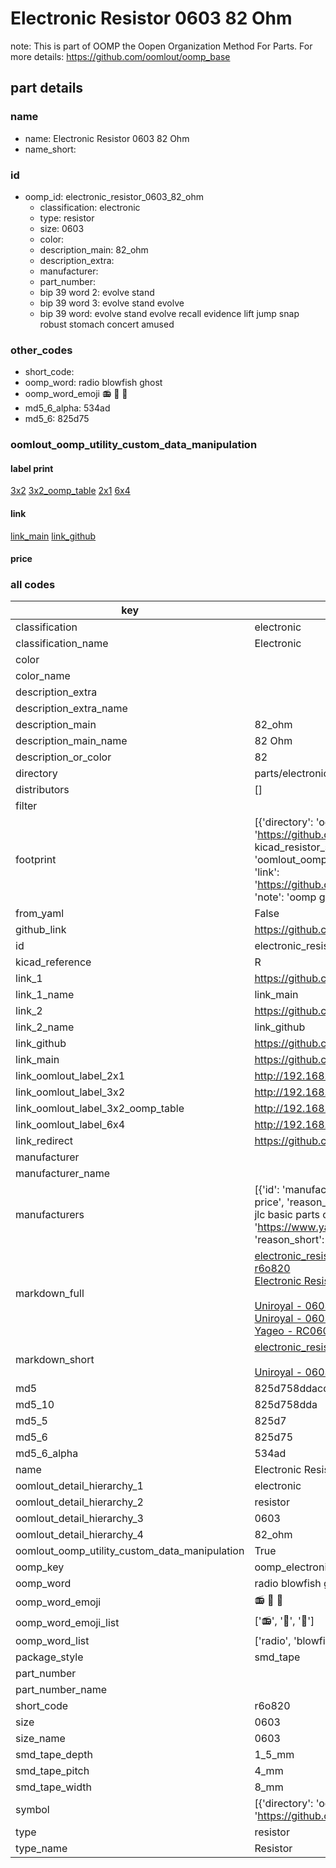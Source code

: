 # Electronic Resistor 0603 82 Ohm  

note: This is part of OOMP the Oopen Organization Method For Parts. For more details: https://github.com/oomlout/oomp_base

##  part details
  







### name
* name: Electronic Resistor 0603 82 Ohm
* name_short: 
### id
* oomp_id: electronic_resistor_0603_82_ohm
  * classification: electronic
  * type: resistor
  * size: 0603
  * color: 
  * description_main: 82_ohm
  * description_extra: 
  * manufacturer: 
  * part_number: 
  * bip 39 word 2: evolve stand
  * bip 39 word 3: evolve stand evolve
  * bip 39 word: evolve stand evolve recall evidence lift jump snap robust stomach concert amused

### other_codes
* short_code: 
* oomp_word: radio blowfish ghost
* oomp_word_emoji :radio: :blowfish: :ghost:
* md5_6_alpha: 534ad
* md5_6: 825d75






### oomlout_oomp_utility_custom_data_manipulation
#### label print
[3x2](http://192.168.1.245:1112/?label=oomp%20534ad)
[3x2_oomp_table](http://192.168.1.108:1112/?label=oomp%20534ad)
[2x1](http://192.168.1.242:1112/?label=oomp%20534ad)
[6x4](http://192.168.1.55:1112/?label=oomp%20534ad)    

#### link

[link_main](https://github.com/oomlout/oomlout_oomp_version_1_messy/tree/main/parts/electronic_resistor_0603_82_ohm) [link_github](https://github.com/oomlout/oomlout_oomp_version_1_messy/tree/main/parts/electronic_resistor_0603_82_ohm)                             

#### price







### all codes 
| key | value |  
| --- | --- |  
| classification | electronic |  
| classification_name | Electronic |  
| color |  |  
| color_name |  |  
| description_extra |  |  
| description_extra_name |  |  
| description_main | 82_ohm |  
| description_main_name | 82 Ohm |  
| description_or_color | 82 |  
| directory | parts/electronic_resistor_0603_82_ohm |  
| distributors | [] |  
| filter |  |  
| footprint | [{'directory': 'oomlout_oomp_footprint_bot/footprints/kicad_resistor_smd_r_0603_1608metric//working/working.kicad_mod', 'index': 0, 'link': 'https://github.com/oomlout/oomlout_oomp_footprint_bot/tree/main/foootprntss/kicad_resistor_smd_r_0603_1608metric', 'note': 'source footprint kicad_resistor_smd_r_0603_1608metric', 'oomp_key': 'oomp_kicad_resistor_smd_r_0603_1608metric'}, {'directory': 'oomlout_oomp_footprint_bot/footprints/oomlout_oomlout_oomp_part_footprints_r6o820_electronic_resistor_0603_82_ohm//working/working.kicad_mod', 'index': 1, 'link': 'https://github.com/oomlout/oomlout_oomp_footprint_bot/tree/main/foootprntss/oomlout_oomlout_oomp_part_footprints_r6o820_electronic_resistor_0603_82_ohm', 'note': 'oomp generated footprint', 'oomp_key': 'oomp_oomlout_oomlout_oomp_part_footprints_r6o820_electronic_resistor_0603_82_ohm'}] |  
| from_yaml | False |  
| github_link | https://github.com/oomlout/oomlout_oomp_part_src/tree/main/parts/electronic_resistor_0603_82_ohm |  
| id | electronic_resistor_0603_82_ohm |  
| kicad_reference | R |  
| link_1 | https://github.com/oomlout/oomlout_oomp_version_1_messy/tree/main/parts/electronic_resistor_0603_82_ohm |  
| link_1_name | link_main |  
| link_2 | https://github.com/oomlout/oomlout_oomp_version_1_messy/tree/main/parts/electronic_resistor_0603_82_ohm |  
| link_2_name | link_github |  
| link_github | https://github.com/oomlout/oomlout_oomp_version_1_messy/tree/main/parts/electronic_resistor_0603_82_ohm |  
| link_main | https://github.com/oomlout/oomlout_oomp_version_1_messy/tree/main/parts/electronic_resistor_0603_82_ohm |  
| link_oomlout_label_2x1 | http://192.168.1.242:1112/?label=oomp%20534ad |  
| link_oomlout_label_3x2 | http://192.168.1.245:1112/?label=oomp%20534ad |  
| link_oomlout_label_3x2_oomp_table | http://192.168.1.108:1112/?label=oomp%20534ad |  
| link_oomlout_label_6x4 | http://192.168.1.55:1112/?label=oomp%20534ad |  
| link_redirect | https://github.com/oomlout/oomlout_oomp_version_1_messy/tree/main/parts/electronic_resistor_0603_82_ohm |  
| manufacturer |  |  
| manufacturer_name |  |  
| manufacturers | [{'id': 'manufacturer_uniroyal', 'link': '', 'name': 'Uniroyal', 'note': {'reason': 'did this one first, but not in jlc pcb basic parts and 1 percent are and they are the same price', 'reason_short': 'not in jlc basic parts'}, 'part_number': '0603WAJ0820T5E'}, {'id': 'manufacturer_uniroyal', 'link': '', 'name': 'Uniroyal', 'note': {'reason': 'in the jlc basic parts catalogue', 'reason_short': 'jlc basic part'}, 'part_number': '0603WAF082-1T5E'}, {'id': 'manufacturer_yageo', 'link': 'https://www.yageo.com/en/Chart/Download/pdf/RC0603JR-0782RL', 'name': 'Yageo', 'note': {'reason': 'yageo is a commonly cross referenced part number', 'reason_short': 'available everywhere'}, 'part_number': 'RC0603JR-0782RL'}] |  
| markdown_full | [electronic_resistor_0603_82_ohm](none)<br>[r6o820](none)<br>[Electronic Resistor 0603 82 Ohm](none)<br><br>[Uniroyal - 0603WAJ0820T5E- not in jlc basic parts]() [(L)  ](https://www.lcsc.com/search?q=0603WAJ0820T5E)[(D)  ](https://www.digikey.com/en/products?keywords=0603WAJ0820T5E)[(M)  ](https://www.mouser.com/Search/Refine?Keyword=0603WAJ0820T5E)[(N)  ](https://www.newark.com/search?st=0603WAJ0820T5E)[(SZ)  ](https://so.szlcsc.com/global.html?k=0603WAJ0820T5E)<br>[Uniroyal - 0603WAF082-1T5E- jlc basic part]() [(L)  ](https://www.lcsc.com/search?q=0603WAF082-1T5E)[(D)  ](https://www.digikey.com/en/products?keywords=0603WAF082-1T5E)[(M)  ](https://www.mouser.com/Search/Refine?Keyword=0603WAF082-1T5E)[(N)  ](https://www.newark.com/search?st=0603WAF082-1T5E)[(SZ)  ](https://so.szlcsc.com/global.html?k=0603WAF082-1T5E)<br>[Yageo - RC0603JR-0782RL- available everywhere](https://www.yageo.com/en/Chart/Download/pdf/RC0603JR-0782RL) [(L)  ](https://www.lcsc.com/search?q=RC0603JR-0782RL)[(D)  ](https://www.digikey.com/en/products?keywords=RC0603JR-0782RL)[(M)  ](https://www.mouser.com/Search/Refine?Keyword=RC0603JR-0782RL)[(N)  ](https://www.newark.com/search?st=RC0603JR-0782RL)[(SZ)  ](https://so.szlcsc.com/global.html?k=RC0603JR-0782RL)<br> |  
| markdown_short | [electronic_resistor_0603_82_ohm](none)<br><br>[Uniroyal - 0603WAJ0820T5E- not in jlc basic parts]()[Uniroyal - 0603WAF082-1T5E- jlc basic part]()[Yageo - RC0603JR-0782RL- available everywhere](https://www.yageo.com/en/Chart/Download/pdf/RC0603JR-0782RL) |  
| md5 | 825d758ddacd4f1e05a6eb369c752271 |  
| md5_10 | 825d758dda |  
| md5_5 | 825d7 |  
| md5_6 | 825d75 |  
| md5_6_alpha | 534ad |  
| name | Electronic Resistor 0603 82 Ohm |  
| oomlout_detail_hierarchy_1 | electronic |  
| oomlout_detail_hierarchy_2 | resistor |  
| oomlout_detail_hierarchy_3 | 0603 |  
| oomlout_detail_hierarchy_4 | 82_ohm |  
| oomlout_oomp_utility_custom_data_manipulation | True |  
| oomp_key | oomp_electronic_resistor_0603_82_ohm |  
| oomp_word | radio blowfish ghost |  
| oomp_word_emoji | :radio: :blowfish: :ghost: |  
| oomp_word_emoji_list | [':radio:', ':blowfish:', ':ghost:'] |  
| oomp_word_list | ['radio', 'blowfish', 'ghost'] |  
| package_style | smd_tape |  
| part_number |  |  
| part_number_name |  |  
| short_code | r6o820 |  
| size | 0603 |  
| size_name | 0603 |  
| smd_tape_depth | 1_5_mm |  
| smd_tape_pitch | 4_mm |  
| smd_tape_width | 8_mm |  
| symbol | [{'directory': 'oomlout_oomp_symbol_bot/symbols/kicad_device_r//working/working.kicad_sym', 'index': 0, 'link': 'https://github.com/oomlout/oomlout_oomp_symbol_bot/tree/main/symbols/kicad_device_r', 'oomp_key': 'oomp_kicad_device_r'}] |  
| type | resistor |  
| type_name | Resistor |  

